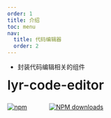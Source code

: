 ```yaml
---
order: 1
title: 介绍
toc: menu
nav:
  title: 代码编辑器
  order: 2
---
```


- 封装代码编辑相关的组件

<div style="display:flex;align-items:center;margin-bottom:24px">
  <span style="font-size:30px;font-weight:600;display:inline-block;">lyr-code-editor</span>
</div>
<p style="display:flex;justify-content:space-between;width:220px">
  <a href="https://npmmirror.com/packagelyr-code-editor">
    <img alt="npm" src="http://center.yunliang.cloud/npm/version?package=lyr-code-editor">
  </a>
  <a href="https://npmmirror.com/package/lyr-code-editor">
    <img alt="NPM downloads" src="http://center.yunliang.cloud/npm/downloads?package=lyr-code-editor">
  </a>
</p>
